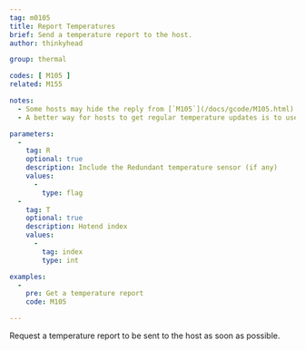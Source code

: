 ```yaml
---
tag: m0105
title: Report Temperatures
brief: Send a temperature report to the host.
author: thinkyhead

group: thermal

codes: [ M105 ]
related: M155

notes:
  - Some hosts may hide the reply from [`M105`](/docs/gcode/M105.html).
  - A better way for hosts to get regular temperature updates is to use [`M155`](/docs/gcode/M155.html) (requires `AUTO_REPORT_TEMPERATURES` and `EXTENDED_CAPABILITIES_REPORT`). Hosts then no longer need to run an extra process or use up slots in the command buffer to receive temperatures.

parameters:
  -
    tag: R
    optional: true
    description: Include the Redundant temperature sensor (if any)
    values:
      -
        type: flag
  -
    tag: T
    optional: true
    description: Hotend index
    values:
      -
        tag: index
        type: int

examples:
  -
    pre: Get a temperature report
    code: M105

---
```


Request a temperature report to be sent to the host as soon as possible.
